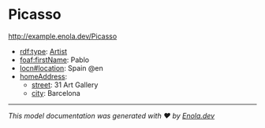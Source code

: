 # Picasso

<http://example.enola.dev/Picasso>

* [rdf:type](http://www.w3.org/1999/02/22-rdf-syntax-ns#type): [Artist](http://example.enola.dev/Artist)
* [foaf:firstName](http://xmlns.com/foaf/0.1/firstName): Pablo
* [locn#location](http://www.w3.org/ns/locn#location): Spain @en
* [homeAddress](http://example.enola.dev/homeAddress):
    * [street](http://example.enola.dev/street): 31 Art Gallery
    * [city](http://example.enola.dev/city): Barcelona

---
_This model documentation was generated with ❤️ by [Enola.dev](https://www.enola.dev)_
